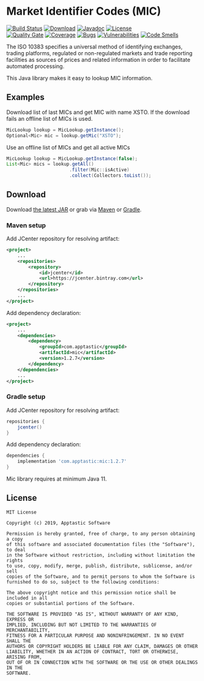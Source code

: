 Market Identifier Codes (MIC)
=============================

[![Build Status](https://travis-ci.org/w3stling/mic.svg?branch=master)](https://travis-ci.org/w3stling/mic)
[![Download](https://api.bintray.com/packages/apptastic/maven-repo/mic/images/download.svg)](https://bintray.com/apptastic/maven-repo/mic/_latestVersion)
[![Javadoc](https://img.shields.io/badge/javadoc-1.2.7-blue.svg)](https://w3stling.github.io/mic/javadoc/1.2.7)
[![License](http://img.shields.io/:license-MIT-blue.svg?style=flat-round)](http://apptastic-software.mit-license.org)   
[![Quality Gate](https://sonarcloud.io/api/project_badges/measure?project=com.apptastic%3Amic&metric=alert_status)](https://sonarcloud.io/dashboard?id=com.apptastic%3Amic)
[![Coverage](https://sonarcloud.io/api/project_badges/measure?project=com.apptastic%3Amic&metric=coverage)](https://sonarcloud.io/component_measures?id=com.apptastic%3Amic&metric=Coverage)
[![Bugs](https://sonarcloud.io/api/project_badges/measure?project=com.apptastic%3Amic&metric=bugs)](https://sonarcloud.io/component_measures?id=com.apptastic%3Amic&metric=bugs)
[![Vulnerabilities](https://sonarcloud.io/api/project_badges/measure?project=com.apptastic%3Amic&metric=vulnerabilities)](https://sonarcloud.io/component_measures?id=com.apptastic%3Amic&metric=vulnerabilities)
[![Code Smells](https://sonarcloud.io/api/project_badges/measure?project=com.apptastic%3Amic&metric=code_smells)](https://sonarcloud.io/component_measures?id=com.apptastic%3Amic&metric=code_smells)

The ISO 10383 specifies a universal method of identifying exchanges, trading platforms, regulated or non-regulated markets and trade reporting facilities as sources of prices and related information in order to facilitate automated processing.

This Java library makes it easy to lookup MIC information.

Examples
--------
Download list of last MICs and get MIC with name XSTO. If the download fails an offline list of MICs is used.
```java
MicLookup lookup = MicLookup.getInstance();
Optional<Mic> mic = lookup.getMic("XSTO");
```

Use an offline list of MICs and get all active MICs
```java
MicLookup lookup = MicLookup.getInstance(false);
List<Mic> mics = lookup.getAll()
                       .filter(Mic::isActive)
                       .collect(Collectors.toList());
```


Download
--------

Download [the latest JAR][1] or grab via [Maven][2] or [Gradle][3].

### Maven setup
Add JCenter repository for resolving artifact:
```xml
<project>
    ...
    <repositories>
        <repository>
            <id>jcenter</id>
            <url>https://jcenter.bintray.com</url>
        </repository>
    </repositories>
    ...
</project>
```

Add dependency declaration:
```xml
<project>
    ...
    <dependencies>
        <dependency>
            <groupId>com.apptastic</groupId>
            <artifactId>mic</artifactId>
            <version>1.2.7</version>
        </dependency>
    </dependencies>
    ...
</project>
```

### Gradle setup
Add JCenter repository for resolving artifact:
```groovy
repositories {
    jcenter()
}
```

Add dependency declaration:
```groovy
dependencies {
    implementation 'com.apptastic:mic:1.2.7'
}
```

Mic library requires at minimum Java 11.

License
-------

    MIT License
    
    Copyright (c) 2019, Apptastic Software
    
    Permission is hereby granted, free of charge, to any person obtaining a copy
    of this software and associated documentation files (the "Software"), to deal
    in the Software without restriction, including without limitation the rights
    to use, copy, modify, merge, publish, distribute, sublicense, and/or sell
    copies of the Software, and to permit persons to whom the Software is
    furnished to do so, subject to the following conditions:
    
    The above copyright notice and this permission notice shall be included in all
    copies or substantial portions of the Software.
    
    THE SOFTWARE IS PROVIDED "AS IS", WITHOUT WARRANTY OF ANY KIND, EXPRESS OR
    IMPLIED, INCLUDING BUT NOT LIMITED TO THE WARRANTIES OF MERCHANTABILITY,
    FITNESS FOR A PARTICULAR PURPOSE AND NONINFRINGEMENT. IN NO EVENT SHALL THE
    AUTHORS OR COPYRIGHT HOLDERS BE LIABLE FOR ANY CLAIM, DAMAGES OR OTHER
    LIABILITY, WHETHER IN AN ACTION OF CONTRACT, TORT OR OTHERWISE, ARISING FROM,
    OUT OF OR IN CONNECTION WITH THE SOFTWARE OR THE USE OR OTHER DEALINGS IN THE
    SOFTWARE.


[1]: https://bintray.com/apptastic/maven-repo/mic/_latestVersion
[2]: https://maven.apache.org
[3]: https://gradle.org